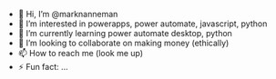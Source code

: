 - 👋 Hi, I’m @marknanneman
- 👀 I’m interested in powerapps, power automate, javascript, python
- 🌱 I’m currently learning power automate desktop, python
- 💞️ I’m looking to collaborate on making money (ethically)
- 📫 How to reach me (look me up)
- ⚡ Fun fact: ...

<!---
marknanneman/marknanneman is a ✨ special ✨ repository because its `README.md` (this file) appears on your GitHub profile.
You can click the Preview link to take a look at your changes.
--->
